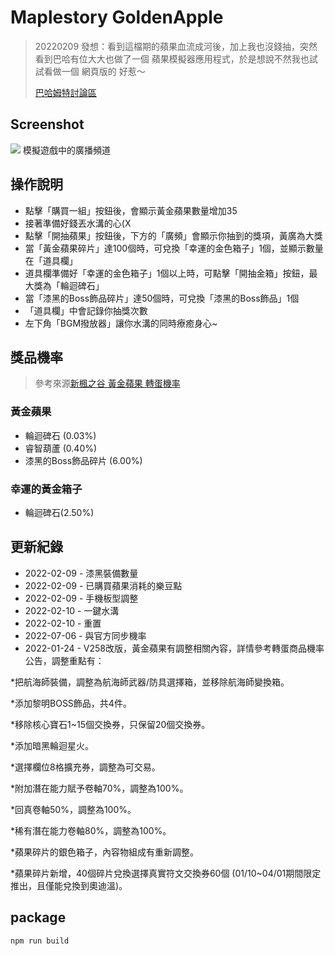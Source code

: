 # Maplestory GoldenApple
> 20220209 發想：看到這檔期的蘋果血流成河後，加上我也沒錢抽，突然看到巴哈有位大大也做了一個 蘋果模擬器應用程式，於是想說不然我也試試看做一個 網頁版的 好惹～
>
> [巴哈姆特討論區](https://forum.gamer.com.tw/C.php?bsn=7650&snA=1019765)
## Screenshot
![](https://i.imgur.com/ljWz7cJ.jpg)
模擬遊戲中的廣播頻道
## 操作說明
* 點擊「購買一組」按鈕後，會顯示黃金蘋果數量增加35
* 接著準備好錢丟水溝的心(X
* 點擊「開抽蘋果」按鈕後，下方的「廣頻」會顯示你抽到的獎項，黃廣為大獎
* 當「黃金蘋果碎片」達100個時，可兌換「幸運的金色箱子」1個，並顯示數量在「道具欄」
* 道具欄準備好「幸運的金色箱子」1個以上時，可點擊「開抽金箱」按鈕，最大獎為「輪迴碑石」
* 當「漆黑的Boss飾品碎片」達50個時，可兌換「漆黑的Boss飾品」1個
* 「道具欄」中會記錄你抽獎次數
* 左下角「BGM撥放器」讓你水溝的同時療癒身心~
## 獎品機率
> 參考來源[新楓之谷 黃金蘋果 轉蛋機率](https://tw-event.beanfun.com/MapleStory/eventad/EventAD.aspx?EventADID=8369)
### 黃金蘋果
* 輪迴碑石 (0.03%)
* 睿智葫蘆 (0.40%)
* 漆黑的Boss飾品碎片 (6.00%)
### 幸運的黃金箱子
* 輪迴碑石(2.50%)
## 更新紀錄
* 2022-02-09 - 漆黑裝備數量  
* 2022-02-09 - 已購買蘋果消耗的樂豆點  
* 2022-02-09 - 手機板型調整
* 2022-02-10 - 一鍵水溝
* 2022-02-10 - 重置
* 2022-07-06 - 與官方同步機率
* 2022-01-24 - V258改版，黃金蘋果有調整相關內容，詳情參考轉蛋商品機率公告，調整重點有：

*把航海師裝備，調整為航海師武器/防具選擇箱，並移除航海師變換箱。

*添加黎明BOSS飾品，共4件。

*移除核心寶石1~15個交換券，只保留20個交換券。

*添加暗黑輪迴星火。

*選擇欄位8格擴充券，調整為可交易。

*附加潛在能力賦予卷軸70%，調整為100%。

*回真卷軸50%，調整為100%。

*稀有潛在能力卷軸80%，調整為100%。

*蘋果碎片的銀色箱子，內容物組成有重新調整。

*蘋果碎片新增，40個碎片兌換選擇真實符文交換券60個 (01/10~04/01期間限定推出，且僅能兌換到奧迪溫)。
## package
```bash
npm run build
```